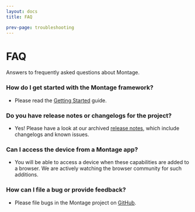 ```yaml
---
layout: docs
title: FAQ

prev-page: troubleshooting
---
```


# FAQ

Answers to frequently asked questions about Montage.

### How do I get started with the Montage framework?
* Please read the [Getting Started](Getting-Started.html) guide.

### Do you have release notes or changelogs for the project?
* Yes! Please have a look at our archived [release notes](https://github.com/montagejs/montage/blob/master/CHANGES.md), which include changelogs and known issues.

### Can I access the device from a Montage app?
* You will be able to access a device when these capabilities are added to a browser. We are actively watching the browser community for such additions.

### How can I file a bug or provide feedback?
* Please file bugs in the Montage project on [GitHub](https://github.com/montagejs/montage/issues).
